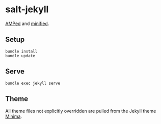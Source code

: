 # salt-jekyll

[AMPed](https://www.ampproject.org/) and [minified](https://medium.com/design-open/becoming-a-jekyll-god-ef722e93f771#.4zuacmmv8).

## Setup

```
bundle install
bundle update
```

## Serve

`bundle exec jekyll serve`

## Theme

All theme files not explicitly overridden are pulled from the Jekyll theme
[Minima](https://github.com/jekyll/minima).
